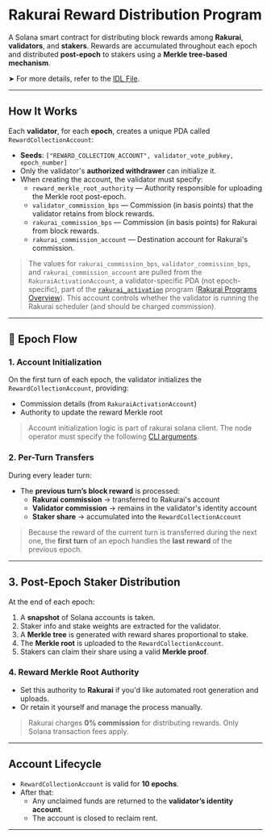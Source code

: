 # Rakurai Reward Distribution Program

A Solana smart contract for distributing block rewards among **Rakurai**, **validators**, and **stakers**. Rewards are accumulated throughout each epoch and distributed **post-epoch** to stakers using a **Merkle tree-based mechanism**.

➤ For more details, refer to the [IDL File](./idl/reward_distribution.json).

---

## How It Works

Each **validator**, for each **epoch**, creates a unique PDA called `RewardCollectionAccount`:

- **Seeds**: `["REWARD_COLLECTION_ACCOUNT", validator_vote_pubkey, epoch_number]`
- Only the validator's **authorized withdrawer** can initialize it.
- When creating the account, the validator must specify:
  - `reward_merkle_root_authority` — Authority responsible for uploading the Merkle root post-epoch.
  - `validator_commission_bps` — Commission (in basis points) that the validator retains from block rewards.
  - `rakurai_commission_bps` — Commission (in basis points) for Rakurai from block rewards.
  - `rakurai_commission_account` — Destination account for Rakurai's commission.

> The values for `rakurai_commission_bps`, `validator_commission_bps`, and `rakurai_commission_account` are pulled from the `RakuraiActivationAccount`, a validator-specific PDA (not epoch-specific), part of the [`rakurai_activation`](../rakurai_activation/) program ([Rakurai Programs Overview](https://docs.rakurai.io/nodeoperator#2.-rakurai-smart-contracts-programs)). This account controls whether the validator is running the Rakurai scheduler (and should be charged commission).

---

## 🔁 Epoch Flow

### 1. Account Initialization
On the first turn of each epoch, the validator initializes the `RewardCollectionAccount`, providing:
- Commission details (from `RakuraiActivationAccount`)
- Authority to update the reward Merkle root
> Account initialization logic is part of rakurai solana client. The node operator must specify the following [CLI arguments](https://docs.rakurai.io/nodeoperator#step-5-add-additional-cli-args).


### 2. Per-Turn Transfers
During every leader turn:
- The **previous turn’s block reward** is processed:
  - **Rakurai commission** → transferred to Rakurai's account
  - **Validator commission** → remains in the validator's identity account
  - **Staker share** → accumulated into the `RewardCollectionAccount`

> Because the reward of the current turn is transferred during the next one, the **first turn** of an epoch handles the **last reward** of the previous epoch.

---

## 3. Post-Epoch Staker Distribution

At the end of each epoch:
1. A **snapshot** of Solana accounts is taken.
2. Staker info and stake weights are extracted for the validator.
3. A **Merkle tree** is generated with reward shares proportional to stake.
4. The **Merkle root** is uploaded to the `RewardCollectionAccount`.
5. Stakers can claim their share using a valid **Merkle proof**.

### 4. Reward Merkle Root Authority

- Set this authority to **Rakurai** if you'd like automated root generation and uploads.
- Or retain it yourself and manage the process manually.

> Rakurai charges **0% commission** for distributing rewards. Only Solana transaction fees apply.

---

## Account Lifecycle

- `RewardCollectionAccount` is valid for **10 epochs**.
- After that:
  - Any unclaimed funds are returned to the **validator’s identity account**.
  - The account is closed to reclaim rent.

---
